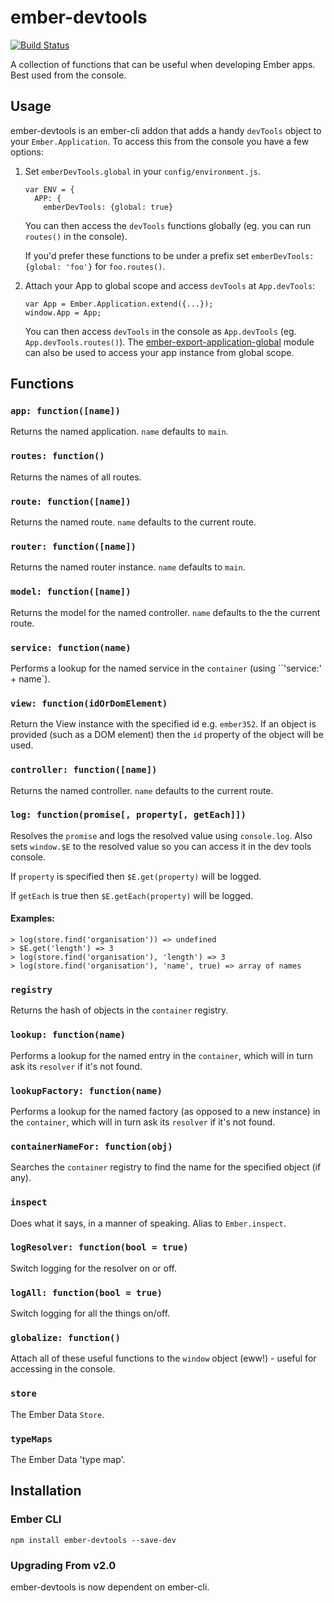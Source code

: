 # ember-devtools

[![Build Status](https://travis-ci.org/aexmachina/ember-devtools.png)](https://travis-ci.org/aexmachina/ember-devtools)

A collection of functions that can be useful when developing Ember apps. Best used from the console.

## Usage

ember-devtools is an ember-cli addon that adds a handy `devTools` object to your `Ember.Application`.
To access this from the console you have a few options:

1. Set `emberDevTools.global` in your `config/environment.js`.

    ```
    var ENV = {
      APP: {
        emberDevTools: {global: true}
    ```
    You can then access the `devTools` functions globally (eg. you can run `routes()` in the console).
    
    If you'd prefer these functions to be under a prefix set `emberDevTools: {global: 'foo'}` for `foo.routes()`. 
1. Attach your App to global scope and access `devTools` at `App.devTools`:

    ```
    var App = Ember.Application.extend({...});
    window.App = App;
    ```
    You can then access `devTools` in the console as `App.devTools` (eg. `App.devTools.routes()`). 
    The [ember-export-application-global](https://github.com/ember-cli/ember-export-application-global) 
    module can also be used to access your app instance from global scope.

## Functions

### `app: function([name])`

Returns the named application. `name` defaults to `main`.

### `routes: function()`

Returns the names of all routes.

### `route: function([name])`

Returns the named route. `name` defaults to the current route.

### `router: function([name])`

Returns the named router instance. `name` defaults to `main`.

### `model: function([name])`

Returns the model for the named controller. `name` defaults to the the current route.

### `service: function(name)`

Performs a lookup for the named service in the `container` (using ``'service:' + name`).

### `view: function(idOrDomElement)`

Return the View instance with the specified id e.g. `ember352`. If an object
is provided (such as a DOM element) then the `id` property of the object will be
used.

### `controller: function([name])`

Returns the named controller. `name` defaults to the current route.

### `log: function(promise[, property[, getEach]])`

Resolves the `promise` and logs the resolved value using `console.log`.
Also sets `window.$E` to the resolved value so you can access it in the dev
tools console.

If `property` is specified then `$E.get(property)` will be logged.

If `getEach` is true then `$E.getEach(property)` will be logged.

#### Examples:

```
> log(store.find('organisation')) => undefined
> $E.get('length') => 3
> log(store.find('organisation'), 'length') => 3
> log(store.find('organisation'), 'name', true) => array of names
```

### `registry`

Returns the hash of objects in the `container` registry.

### `lookup: function(name)`

Performs a lookup for the named entry in the `container`, which will in turn
ask its `resolver` if it's not found.

### `lookupFactory: function(name)`

Performs a lookup for the named factory (as opposed to a new instance) in the `container`,
which will in turn ask its `resolver` if it's not found.

### `containerNameFor: function(obj)`

Searches the `container` registry to find the name for the specified object
(if any).

### `inspect`

Does what it says, in a manner of speaking. Alias to `Ember.inspect`.

### `logResolver: function(bool = true)`

Switch logging for the resolver on or off.

### `logAll: function(bool = true)`

Switch logging for all the things on/off.

### `globalize: function()`

Attach all of these useful functions to the `window` object (eww!) - useful
for accessing in the console.

### `store`

The Ember Data `Store`.

### `typeMaps`

The Ember Data 'type map'.

## Installation

### Ember CLI

	npm install ember-devtools --save-dev

### Upgrading From v2.0
  
ember-devtools is now dependent on ember-cli.
